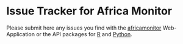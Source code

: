# Issue Tracker for Africa Monitor

Please submit here any issues you find with the [africamonitor](https://africamonitor.ifw-kiel.de/) Web-Application or the API packages for [R](https://CRAN.R-project.org/package=africamonitor) and [Python](https://pypi.org/project/africamonitor/). 

